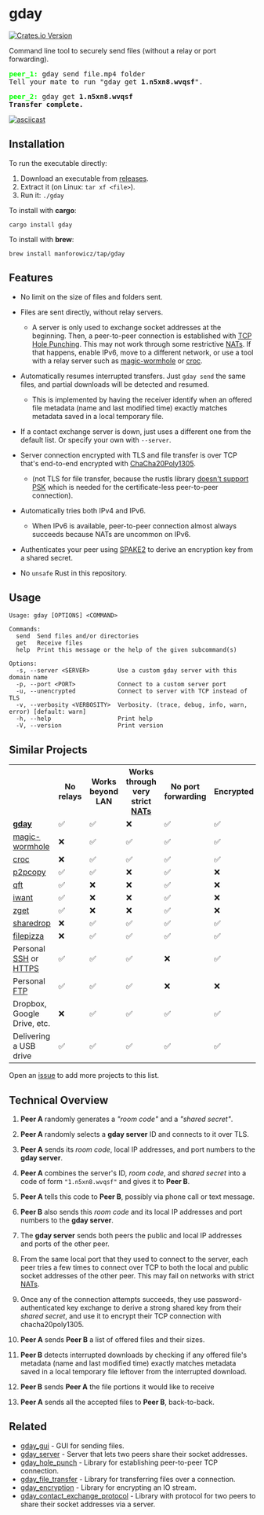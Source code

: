 # gday
[![Crates.io Version](https://img.shields.io/crates/v/gday)](https://crates.io/crates/gday)

Command line tool to securely send files (without a relay or port forwarding).

<pre>
<b style="color:lime;">peer_1:</b> gday send file.mp4 folder
Tell your mate to run "gday get <b>1.n5xn8.wvqsf</b>".
</pre>

<pre>
<b style="color:lime;">peer_2:</b> gday get <b>1.n5xn8.wvqsf</b>
<b>Transfer complete.</b>
</pre>

[![asciicast](https://asciinema.org/a/Z8OJJr8xHRAJh6fuqocNcm9Zu.svg)](https://asciinema.org/a/Z8OJJr8xHRAJh6fuqocNcm9Zu)

## Installation

To run the executable directly:

1. Download an executable from [releases](https://github.com/manforowicz/gday/releases).
2. Extract it (on Linux: `tar xf <file>`).
3. Run it: `./gday`

To install with **cargo**:
```
cargo install gday
```

To install with **brew**:
```
brew install manforowicz/tap/gday
```

## Features

- No limit on the size of files and folders sent.

- Files are sent directly, without relay servers.
    - A server is only used to exchange socket addresses at the beginning.
    Then, a peer-to-peer connection is established with [TCP Hole Punching](https://bford.info/pub/net/p2pnat/).
    This may not work through some restrictive [NATs](https://en.wikipedia.org/wiki/Network_address_translation). If that happens, enable IPv6, move to a different network, or use a tool with a relay server such as [magic-wormhole](https://github.com/magic-wormhole/magic-wormhole") or [croc](https://github.com/schollz/croc).

- Automatically resumes interrupted transfers. Just `gday send` the same files, and partial downloads will be detected and resumed.
    - This is implemented by having the receiver identify when an offered file metadata (name and last modified time) exactly matches metadata saved in a local temporary file.

- If a contact exchange server is down, just uses a different one from the default list. Or specify your own with `--server`.

- Server connection encrypted with
TLS and file transfer is over TCP that's end-to-end encrypted with
[ChaCha20Poly1305](https://en.wikipedia.org/wiki/ChaCha20-Poly1305).
    - (not TLS for file transfer, because the rustls library [doesn't support PSK](https://github.com/rustls/rustls/issues/174) which is needed for the certificate-less peer-to-peer connection).

- Automatically tries both IPv4 and IPv6.
    - When IPv6 is available, peer-to-peer connection almost always succeeds because NATs are uncommon on IPv6.

- Authenticates your peer using [SPAKE2](https://datatracker.ietf.org/doc/rfc9382/) to derive an
encryption key from a shared secret.

- No `unsafe` Rust in this repository.


## Usage
```
Usage: gday [OPTIONS] <COMMAND>

Commands:
  send  Send files and/or directories
  get   Receive files
  help  Print this message or the help of the given subcommand(s)

Options:
  -s, --server <SERVER>        Use a custom gday server with this domain name
  -p, --port <PORT>            Connect to a custom server port
  -u, --unencrypted            Connect to server with TCP instead of TLS
  -v, --verbosity <VERBOSITY>  Verbosity. (trace, debug, info, warn, error) [default: warn]
  -h, --help                   Print help
  -V, --version                Print version
```

## Similar Projects

<table>
    <tr>
        <th></th>
        <th>No relays</th>
        <th>Works beyond LAN</th>
        <th>Works through very strict <a href="https://en.wikipedia.org/wiki/Network_address_translation">NATs</a></th>
        <th>No port forwarding</th>
        <th>Encrypted</th>
        <th>Can resume interrupted transfers</th>
    </tr>
    <tr>
        <td><strong><a href="https://github.com/manforowicz/gday">gday</a></strong></td>
        <td>✅</td>
        <td>✅</td>
        <td>❌</td>
        <td>✅</td>
        <td>✅</td>
        <td>✅</td>
    </tr>
    <tr>
        <td><a href="https://github.com/magic-wormhole/magic-wormhole">magic-wormhole</a></td>
        <td>❌</td>
        <td>✅</td>
        <td>✅</td>
        <td>✅</td>
        <td>✅</td>
        <td>✅</td>
    </tr>
    <tr>
        <td><a href="https://github.com/schollz/croc">croc</a></td>
        <td>❌</td>
        <td>✅</td>
        <td>✅</td>
        <td>✅</td>
        <td>✅</td>
        <td>✅</td>
    </tr>
    <tr>
        <td><a href="https://github.com/psantosl/p2pcopy">p2pcopy</a></td>
        <td>✅</td>
        <td>✅</td>
        <td>❌</td>
        <td>✅</td>
        <td>❌</td>
        <td>❌</td>
    </tr>
    <tr>
        <td><a href="https://github.com/CramBL/quick-file-transfer">qft</a></td>
        <td>✅</td>
        <td>❌</td>
        <td>❌</td>
        <td>✅</td>
        <td>❌</td>
        <td>❌</td>
    </tr>
    <tr>
        <td><a href="https://github.com/nirvik/iWant">iwant</a></td>
        <td>✅</td>
        <td>❌</td>
        <td>❌</td>
        <td>✅</td>
        <td>❌</td>
        <td>❌</td>
    </tr>
    <tr>
        <td><a href="https://github.com/nils-werner/zget">zget</a></td>
        <td>✅</td>
        <td>❌</td>
        <td>❌</td>
        <td>✅</td>
        <td>❌</td>
        <td>❌</td>
    </tr>
    <tr>
        <td><a href="https://github.com/cowbell/sharedrop">sharedrop</a></td>
        <td>❌</td>
        <td>✅</td>
        <td>✅</td>
        <td>✅</td>
        <td>✅</td>
        <td>❌</td>
    </tr>
    <tr>
        <td><a href="https://github.com/kern/filepizza">filepizza</a></td>
        <td>❌</td>
        <td>✅</td>
        <td>✅</td>
        <td>✅</td>
        <td>✅</td>
        <td>❌</td>
    </tr>
    <tr>
        <td>Personal <a href="https://en.wikipedia.org/wiki/Secure_Shell">SSH</a> or <a href="https://en.wikipedia.org/wiki/HTTPS">HTTPS</a></td>
        <td>✅</td>
        <td>✅</td>
        <td>✅</td>
        <td>❌</td>
        <td>✅</td>
        <td>❌</td>
    </tr>
    <tr>
        <td>Personal <a href="https://en.wikipedia.org/wiki/File_Transfer_Protocol">FTP</a></td>
        <td>✅</td>
        <td>✅</td>
        <td>✅</td>
        <td>❌</td>
        <td>❌</td>
        <td>❌</td>
    </tr>
    <tr>
        <td>Dropbox, Google Drive, etc.</td>
        <td>❌</td>
        <td>✅</td>
        <td>✅</td>
        <td>✅</td>
        <td>✅</td>
        <td>❌</td>
    </tr>
    <tr>
        <td>Delivering a USB drive</td>
        <td>✅</td>
        <td>✅</td>
        <td>✅</td>
        <td>✅</td>
        <td>✅</td>
        <td>❌</td>
    </tr>
</table>

Open an [issue](https://github.com/manforowicz/gday/issues) to add more projects to this list.

## Technical Overview

1. **Peer A** randomly generates a _"room code"_ and a _"shared secret"_.

2. **Peer A** randomly selects a **gday server** ID and connects to it over TLS.

3. **Peer A** sends its _room code_, local IP addresses, and port numbers to the **gday server**.

4. **Peer A** combines the server's ID, _room code_, and _shared secret_ into a code of form `"1.n5xn8.wvqsf"` and gives it to **Peer B**.

5. **Peer A** tells this code to **Peer B**, possibly via phone call or text message.

6. **Peer B** also sends this _room code_ and its local IP addresses and port numbers to the **gday server**.

7. The **gday server** sends both peers the public and local IP addresses and ports of the other peer.

8. From the same local port that they used to connect to the server, each peer tries a few times to connect over TCP to both the local and public socket addresses of the other peer. This may fail on networks with strict [NATs](https://en.wikipedia.org/wiki/Network_address_translation).

9. Once any of the connection attempts succeeds, they use password-authenticated key exchange to derive a strong shared key from their _shared secret_, and use it to encrypt their TCP connection with chacha20poly1305.

10. **Peer A** sends **Peer B** a list of offered files and their sizes.

11. **Peer B** detects interrupted downloads by checking if any offered file's metadata (name and last modified time) exactly matches metadata saved in a local temporary file leftover from the interrupted download.

12. **Peer B** sends **Peer A** the file portions it would like to receive

13. **Peer A** sends all the accepted files to **Peer B**, back-to-back.

## Related

- [gday_gui](https://crates.io/crates/gday_gui) - GUI for sending files.
- [gday_server](https://crates.io/crates/gday_server) - Server that lets two peers share their socket addresses.
- [gday_hole_punch](https://crates.io/crates/gday_hole_punch) - Library for establishing peer-to-peer TCP connection.
- [gday_file_transfer](https://crates.io/crates/gday_file_transfer) - Library for transferring files over a connection.
- [gday_encryption](https://crates.io/crates/gday_encryption) - Library for encrypting an IO stream.
- [gday_contact_exchange_protocol](https://crates.io/crates/gday_contact_exchange_protocol) - Library with protocol for two peers to share their socket
addresses via a server.
